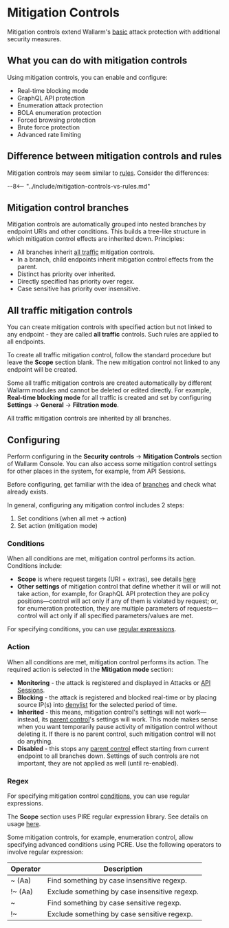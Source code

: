 # Mitigation Controls

Mitigation controls extend Wallarm's [basic](protecting-against-attacks.md#tools-for-attack-detection) attack protection with additional security measures.

## What you can do with mitigation controls

Using mitigation controls, you can enable and configure:

* Real-time blocking mode
* GraphQL API protection
* Enumeration attack protection
* BOLA enumeration protection
* Forced browsing protection
* Brute force protection
* Advanced rate limiting

## Difference between mitigation controls and rules

Mitigation controls may seem similar to [rules](../user-guides/rules/rules.md). Consider the differences:

--8<-- "../include/mitigation-controls-vs-rules.md"

## Mitigation control branches

Mitigation controls are automatically grouped into nested branches by endpoint URIs and other conditions. This builds a tree-like structure in which mitigation control effects are inherited down. Principles:

* All branches inherit [all traffic](#all-traffic-mitigation-controls) mitigation controls.
* In a branch, child endpoints inherit mitigation control effects from the parent.
* Distinct has priority over inherited.
* Directly specified has priority over regex.
* Case sensitive has priority over insensitive.

## All traffic mitigation controls

You can create mitigation controls with specified action but not linked to any endpoint - they are called **all traffic** controls. Such rules are applied to all endpoints.

To create all traffic mitigation control, follow the standard procedure but leave the **Scope** section blank. The new mitigation control not linked to any endpoint will be created.

Some all traffic mitigation controls are created automatically by different Wallarm modules and cannot be deleted or edited directly. For example, **Real-time blocking mode** for all traffic is created and set by configuring **Settings** → **General** → **Filtration mode**.

All traffic mitigation controls are inherited by all branches.

## Configuring

Perform configuring in the **Security controls** → **Mitigation Controls** section of Wallarm Console. You can also access some mitigation control settings for other places in the system, for example, from API Sessions.

Before configuring, get familiar with the idea of [branches](#mitigation-control-branches) and check what already exists. 

In general, configuring any mitigation control includes 2 steps:

1. Set conditions (when all met → action)
1. Set action (mitigation mode)

### Conditions

When all conditions are met, mitigation control performs its action. Conditions include:

* **Scope** is where request targets (URI + extras), see details [here](../user-guides/rules/rules.md#configuring)
* **Other settings** of mitigation control that define whether it will or will not take action, for example, for GraphQL API protection they are policy positions—control will act only if any of them is violated by request; or, for enumeration protection, they are multiple parameters of requests—control will act only if all specified parameters/values are met.

For specifying conditions, you can use [regular expressions](#regex).

### Action

When all conditions are met, mitigation control performs its action. The required action is selected in the **Mitigation mode** section:

* **Monitoring** - the attack is registered and displayed in Attacks or [API Sessions](../api-sessions/overview.md).
* **Blocking** - the attack is registered and blocked real-time or by  placing source IP(s) into [denylist](../user-guides/ip-lists/overview.md) for the selected period of time.
* **Inherited** - this means, mitigation control's settings will not work—instead, its [parent control](#mitigation-control-branches)'s settings will work. This mode makes sense when you want temporarily pause activity of mitigation control without deleting it. If there is no parent control, such mitigation control will not do anything.
* **Disabled** - this stops any [parent control](#mitigation-control-branches) effect starting from current endpoint to all branches down. Settings of such controls are not important, they are not applied as well (until re-enabled).

### Regex

For specifying mitigation control [conditions](#conditions), you can use regular expressions.

The **Scope** section uses PIRE regular expression library. See details on usage [here](../user-guides/rules/rules.md#condition-type-regex-).

Some mitigation controls, for example, enumeration control, allow specifying advanced conditions using PCRE. Use the following operators to involve regular expression:

| Operator | Description |
| --- | --- |
| ~ (Aa)  | Find something by case insensitive regexp. |
| !~ (Aa) | Exclude something by case insensitive regexp. |
| ~       | Find something by case sensitive regexp. |
| !~      | Exclude something by case sensitive regexp. |
